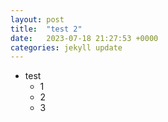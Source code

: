 ```yaml
---
layout: post
title:  "test 2"
date:   2023-07-18 21:27:53 +0000
categories: jekyll update
---
```


- test
  - 1
  - 2
  - 3